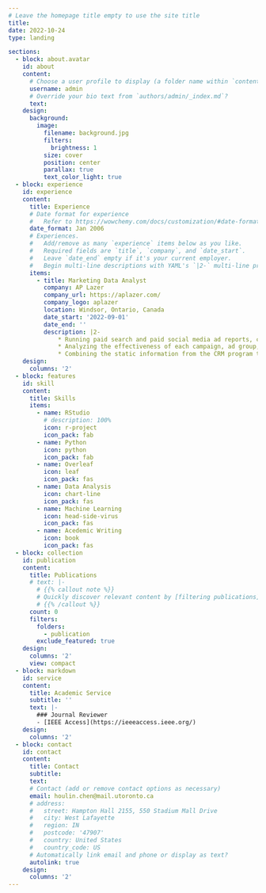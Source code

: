 ```yaml
---
# Leave the homepage title empty to use the site title
title:
date: 2022-10-24
type: landing

sections:
  - block: about.avatar
    id: about
    content:
      # Choose a user profile to display (a folder name within `content/authors/`)
      username: admin
      # Override your bio text from `authors/admin/_index.md`?
      text:  
    design:
      background:
        image:
          filename: background.jpg
          filters:
            brightness: 1
          size: cover
          position: center
          parallax: true
          text_color_light: true
  - block: experience
    id: experience
    content:
      title: Experience
      # Date format for experience
      #   Refer to https://wowchemy.com/docs/customization/#date-format
      date_format: Jan 2006
      # Experiences.
      #   Add/remove as many `experience` items below as you like.
      #   Required fields are `title`, `company`, and `date_start`.
      #   Leave `date_end` empty if it's your current employer.
      #   Begin multi-line descriptions with YAML's `|2-` multi-line prefix.
      items:
        - title: Marketing Data Analyst
          company: AP Lazer
          company_url: https://aplazer.com/
          company_logo: aplazer
          location: Windsor, Ontario, Canada
          date_start: '2022-09-01'
          date_end: ''
          description: |2-
              * Running paid search and paid social media ad reports, calculating ROI, and making summary and comparison tables.
              * Analyzing the effectiveness of each campaign, ad group, and ad.
              * Combining the static information from the CRM program to provide a focused and simplified data table for the marketing team to improve the ads.
    design:
      columns: '2'
  - block: features
    id: skill
    content:
      title: Skills
      items:
        - name: RStudio
          # description: 100%
          icon: r-project
          icon_pack: fab
        - name: Python
          icon: python
          icon_pack: fab
        - name: Overleaf
          icon: leaf
          icon_pack: fas
        - name: Data Analysis
          icon: chart-line
          icon_pack: fas
        - name: Machine Learning
          icon: head-side-virus
          icon_pack: fas
        - name: Acedemic Writing
          icon: book
          icon_pack: fas
  - block: collection
    id: publication
    content:
      title: Publications
      # text: |-
        # {{% callout note %}}
        # Quickly discover relevant content by [filtering publications](./publication/).
        # {{% /callout %}}
      count: 0
      filters:
        folders:
          - publication
        exclude_featured: true
    design:
      columns: '2'
      view: compact
  - block: markdown
    id: service
    content:
      title: Academic Service
      subtitle: ''
      text: |-
        ### Journal Reviewer
        - [IEEE Access](https://ieeeaccess.ieee.org/)
    design:
      columns: '2'
  - block: contact
    id: contact
    content:
      title: Contact
      subtitle:
      text: 
      # Contact (add or remove contact options as necessary)
      email: houlin.chen@mail.utoronto.ca
      # address:
      #   street: Hampton Hall 2155, 550 Stadium Mall Drive
      #   city: West Lafayette
      #   region: IN
      #   postcode: '47907'
      #   country: United States
      #   country_code: US
      # Automatically link email and phone or display as text?
      autolink: true
    design:
      columns: '2'
---
```

